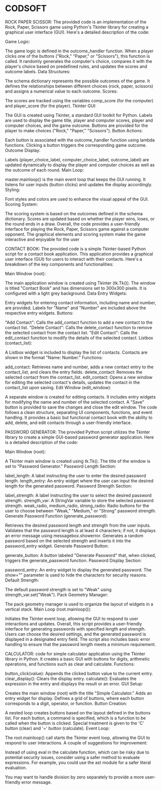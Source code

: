 # CODSOFT
ROCK PAPER SCISSOR:
The provided code is an implementation of the Rock, Paper, Scissors game using Python's Tkinter library for creating a graphical user interface (GUI). Here's a detailed description of the code:

Game Logic:

The game logic is defined in the outcome_handler function. When a player clicks one of the buttons ("Rock," "Paper," or "Scissors"), this function is called. It randomly generates the computer's choice, compares it with the player's choice based on predefined rules, and updates the scores and outcome labels.
Data Structures:

The schema dictionary represents the possible outcomes of the game. It defines the relationships between different choices (rock, paper, scissors) and assigns a numerical value to each outcome.
Scores:

The scores are tracked using the variables comp_score (for the computer) and player_score (for the player).
Tkinter GUI:

The GUI is created using Tkinter, a standard GUI toolkit for Python.
Labels are used to display the game title, player and computer scores, player and computer choices, and the game outcome.
Buttons are provided for the player to make choices ("Rock," "Paper," "Scissors").
Button Actions:

Each button is associated with the outcome_handler function using lambda functions. Clicking a button triggers the corresponding game outcome.
Outcome Display:

Labels (player_choice_label, computer_choice_label, outcome_label) are updated dynamically to display the player and computer choices as well as the outcome of each round.
Main Loop:

master.mainloop() is the main event loop that keeps the GUI running. It listens for user inputs (button clicks) and updates the display accordingly.
Styling:

Font styles and colors are used to enhance the visual appeal of the GUI.
Scoring System:

The scoring system is based on the outcomes defined in the schema dictionary. Scores are updated based on whether the player wins, loses, or the round ends in a draw.
Overall, the code provides a user-friendly interface for playing the Rock, Paper, Scissors game against a computer opponent. The graphical elements and scoring system make the game interactive and enjoyable for the user










CONTACT BOOK:
The provided code is a simple Tkinter-based Python script for a contact book application. This application provides a graphical user interface (GUI) for users to interact with their contacts. Here's a breakdown of the key components and functionalities:

Main Window (root):

The main application window is created using Tkinter (tk.Tk()).
The window is titled "Contact Book" and has dimensions set to 300x300 pixels.
It is configured with a light grey background.
Data Entry Widgets:

Entry widgets for entering contact information, including name and number, are provided.
Labels for "Name" and "Number" are included above the respective entry widgets.
Buttons:

"Add Contact": Calls the add_contact function to add a new contact to the contact list.
"Delete Contact": Calls the delete_contact function to remove the selected contact from the contact list.
"Edit Contact": Calls the edit_contact function to modify the details of the selected contact.
Listbox (contact_list):

A Listbox widget is included to display the list of contacts.
Contacts are shown in the format "Name: Number."
Functions:

add_contact: Retrieves name and number, adds a new contact entry to the contact_list, and clears the entry fields.
delete_contact: Removes the selected contact from the contact_list.
edit_contact: Opens a new window for editing the selected contact's details, updates the contact in the contact_list upon saving.
Edit Window (edit_window):

A separate window is created for editing contacts.
It includes entry widgets for modifying the name and number of the selected contact.
A "Save" button is provided to save the changes and close the edit window.
The code follows a clean structure, separating UI components, functions, and event handling. It provides a basic but functional contact book with the ability to add, delete, and edit contacts through a user-friendly interface.









PASSWORD GENERATOR:
The provided Python script utilizes the Tkinter library to create a simple GUI-based password generator application. Here is a detailed description of the code:

Main Window (root):

A Tkinter main window is created using tk.Tk().
The title of the window is set to "Password Generator."
Password Length Section:

label_length: A label instructing the user to enter the desired password length.
length_entry: An entry widget where the user can input the desired length for the generated password.
Password Strength Section:

label_strength: A label instructing the user to select the desired password strength.
strength_var: A StringVar variable to store the selected password strength.
weak_radio, medium_radio, strong_radio: Radio buttons for the user to choose between "Weak," "Medium," or "Strong" password strength.
Generate Password Function (generate_password):

Retrieves the desired password length and strength from the user inputs.
Validates that the password length is at least 4 characters; if not, it displays an error message using messagebox.showerror.
Generates a random password based on the selected strength and inserts it into the password_entry widget.
Generate Password Button:

generate_button: A button labeled "Generate Password" that, when clicked, triggers the generate_password function.
Password Display Section:

password_entry: An entry widget to display the generated password. The show="" parameter is used to hide the characters for security reasons.
Default Strength:

The default password strength is set to "Weak" using strength_var.set("Weak").
Pack Geometry Manager:

The pack geometry manager is used to organize the layout of widgets in a vertical stack.
Main Loop (root.mainloop()):

Initiates the Tkinter event loop, allowing the GUI to respond to user interactions and updates.
Overall, this script provides a user-friendly interface for generating passwords with specified length and strength. Users can choose the desired settings, and the generated password is displayed in a designated entry field. The script also includes basic error handling to ensure that the password length meets a minimum requirement.








CALCULATOR:
 code for simple calculator application using the Tkinter library in Python. It creates a basic GUI with buttons for digits, arithmetic operations, and functions such as clear and calculate.
 Functions:

button_click(value): Appends the clicked button value to the current entry.
clear_display(): Clears the display entry.
calculate(): Evaluates the expression in the entry and displays the result or an error.
GUI Setup:

Creates the main window (root) with the title "Simple Calculator."
Adds an entry widget for display.
Defines a grid of buttons, where each button corresponds to a digit, operator, or function.
Button Creation:

A nested loop creates buttons based on the layout defined in the buttons list.
For each button, a command is specified, which is a function to be called when the button is clicked.
Special treatment is given to the 'C' button (clear) and '=' button (calculate).
Event Loop:

The root.mainloop() call starts the Tkinter event loop, allowing the GUI to respond to user interactions.
A couple of suggestions for improvement:

Instead of using eval in the calculate function, which can be risky due to potential security issues, consider using a safer method to evaluate expressions. For example, you could use the ast module for a safer literal evaluation.

You may want to handle division by zero separately to provide a more user-friendly error message.
